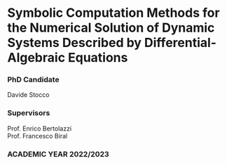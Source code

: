 # Symbolic Computation Methods for the Numerical Solution of Dynamic Systems Described by Differential-Algebraic Equations

### PhD Candidate
Davide Stocco

### Supervisors
Prof. Enrico Bertolazzi \
Prof. Francesco Biral

### ACADEMIC YEAR 2022/2023
